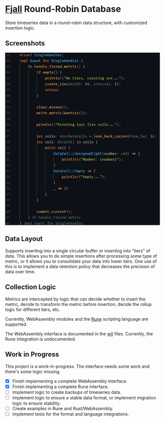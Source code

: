 # [Fjall](https://github.com/fjall-rs/fjall) Round-Robin Database
Store timeseries data in a round-robin data structure, with customized
insertion logic.

## Screenshots
![Rust implementation of the WebAssembly interface.](/images/rust-impl.png)

## Data Layout
Supports inserting into a single circular buffer or inserting
into "tiers" of data. This allows you to do simple insertions after
processing some type of metric, or it allows you to consolidate your
data into lower tiers. One use of this is to implement a data
retention policy that decreases the precision of data over time.

## Collection Logic
Metrics are intercepted by logic that can decide whether to insert
the metric, decide to transform the metric before insertion,
decide the rollup logic for different tiers, etc.

Currently, WebAssembly modules and the [Rune](https://github.com/rune-rs/rune)
scripting language are supported.

The WebAssembly interface is documented in the [wit](/wit/fjall-rrd) files.
Currently, the Rune integration is undocumented.

## Work in Progress
This project is a work-in-progress. The interface needs some work and there's
some logic missing.

* [X] Finish implementing a complete WebAssembly interface.
* [X] Finish implementing a complete Rune interface.
* [ ] Implement logic to create backups of timeseries data.
* [ ] Implement logic to ensure a stable data format,
    or implement migration logic to ensure stability.
* [ ] Create examples in Rune and Rust/WebAssembly.
* [ ] Implement tests for the format and language
    integrations.
